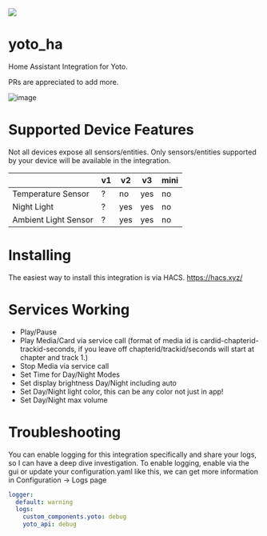 <img src="https://img.shields.io/badge/dynamic/json?color=41BDF5&logo=home-assistant&label=integration%20usage&suffix=%20installs&cacheSeconds=15600&url=https://analytics.home-assistant.io/custom_integrations.json&query=$.yoto.total">

# yoto_ha

Home Assistant Integration for Yoto.

PRs are appreciated to add more.

![image](https://github.com/cdnninja/yoto_ha/assets/6373468/a02dac1e-609c-4536-9588-9bf5c7bba013)

# Supported Device Features

Not all devices expose all sensors/entities. Only sensors/entities supported by your device will be available in the integration.

|                      | v1  | v2  | v3  | mini |
| -------------------- | --- | --- | --- | ---- |
| Temperature Sensor   | ?   | no  | yes | no   |
| Night Light          | ?   | yes | yes | no   |
| Ambient Light Sensor | ?   | yes | yes | no   |

# Installing

The easiest way to install this integration is via HACS. https://hacs.xyz/

# Services Working

- Play/Pause
- Play Media/Card via service call (format of media id is cardid-chapterid-trackid-seconds, if you leave off chapterid/trackid/seconds will start at chapter and track 1.)
- Stop Media via service call
- Set Time for Day/Night Modes
- Set display brightness Day/Night including auto
- Set Day/Night light color, this can be any color not just in app!
- Set Day/Night max volume

# Troubleshooting

You can enable logging for this integration specifically and share your logs, so I can have a deep dive investigation. To enable logging, enable via the gui or update your configuration.yaml like this, we can get more information in Configuration -> Logs page

```yaml config
logger:
  default: warning
  logs:
    custom_components.yoto: debug
    yoto_api: debug
```
